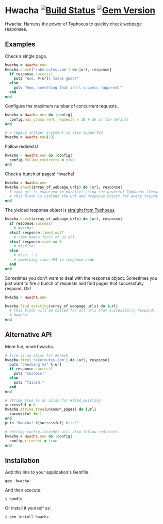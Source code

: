 # Hwacha [![Build Status](https://travis-ci.org/sdball/hwacha.png?branch=master)](https://travis-ci.org/sdball/hwacha) [![Gem Version](https://badge.fury.io/rb/hwacha.png)](http://badge.fury.io/rb/hwacha)

Hwacha! Harness the power of Typhoeus to quickly check webpage responses.

## Examples

Check a single page.

```ruby
hwacha = Hwacha.new
hwacha.check('rakeroutes.com') do |url, response|
  if response.success?
    puts "Woo, #{url} looks good!"
  else
    puts "Aww, something that isn't success happened."
  end
end
```

Configure the maximum number of concurrent requests.

```ruby
hwacha = Hwacha.new do |config|
  config.max_concurrent_requests = 10 # 20 is the default
end

# a legacy integer argument is also supported
hwacha = Hwacha.new(10)
```

Follow redirects!

```ruby
hwacha = Hwacha.new do |config|
  config.follow_redirects = true
end
```

Check a bunch of pages! Hwacha!

```ruby
hwacha = Hwacha.new
hwacha.check(array_of_webpage_urls) do |url, response|
  # each url is enqueued in parallel using the powerful Typhoeus library!
  # this block is yielded the url and response object for every response!
end
```

The yielded response object is [straight from Typhoeus](https://github.com/typhoeus/typhoeus/blob/master/README.md#handling-http-errors).

```ruby
hwacha.check(array_of_webpage_urls) do |url, response|
  if response.success?
    # hwacha!
  elsif response.timed_out?
    # time makes fools of us all
  elsif response.code == 0
    # misfire!
  else
    # miss! :-(
    # something like 404 in response.code
  end
end
```

Sometimes you don't want to deal with the response object. Sometimes you just
want to fire a bunch of requests and find pages that successfully respond. Ok!

```ruby
hwacha = Hwacha.new

hwacha.find_existing(array_of_webpage_urls) do |url|
  # this block will be called for all urls that successfully respond!
  # hwacha!
end
```

## Alternative API

More fun, more hwacha.

```ruby
# fire is an alias for #check
hwacha.fire('rakeroutes.com') do |url, response|
  puts "Checking %s" % url
  if response.success?
    puts "success!"
  else
    puts "failed."
  end
end

# strike_true is an alias for #find_existing
successful = 0
hwacha.strike_true(unknown_pages) do |url|
  successful += 1
end
puts "Hwacha! #{successful} hits!"

# setting config.ricochet will also follow redirects
hwacha = Hwacha.new do |config|
  config.ricochet = true
end
```

## Installation

Add this line to your application's Gemfile:

    gem 'hwacha'

And then execute:

    $ bundle

Or install it yourself as:

    $ gem install hwacha

